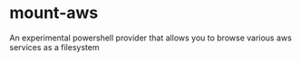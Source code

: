 # mount-aws
An experimental powershell provider that allows you to browse various aws services as a filesystem
